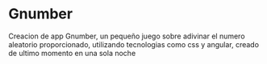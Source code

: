 # Gnumber
Creacion de app Gnumber, un pequeño juego sobre adivinar el numero aleatorio proporcionado, utilizando tecnologias como css y angular, creado de ultimo momento en una sola noche 
